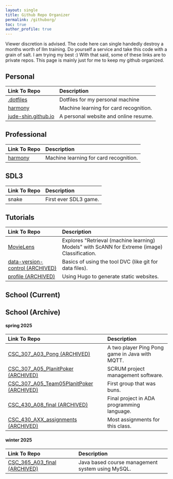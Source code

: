 ```yaml
---
layout: single 
title: Github Repo Organizer 
permalink: /githuborg/
toc: true
author_profile: true
---
```

Viewer discretion is advised. The code here can single handedly destroy a months worth of llm training. Do yourself a service and take this code with a grain of salt. I am trying my best :)
With that said, some of these links are to private repos. This page is mainly just for me to keep my github organized.

## Personal  
| Link To Repo | Description |
| :-------- | :-------- |
| [.dotfiles](https://github.com/jude-shin/.dotfiles) | Dotfiles for my personal machine |
| [harmony](https://github.com/jude-shin/harmony) | Machine learning for card recognition. |
| [jude-shin.github.io](https://github.com/jude-shin/jude-shin.github.io) | A personal website and online resume. |

## Professional 
| Link To Repo | Description |
| :-------- | :-------- |
| [harmony](https://github.com/jude-shin/harmony) | Machine learning for card recognition. |

## SDL3 
| Link To Repo | Description |
| :-------- | :-------- |
| snake | First ever SDL3 game. |

## Tutorials
| Link To Repo | Description |
| :-------- | :-------- |
| [MovieLens](https://github.com/jude-shin/MovieLens) | Explores "Retrieval (machine learning) Models" with ScANN for Extreme (image) Classification. |
| [data-version-control (ARCHIVED)](https://github.com/jude-shin/data-version-control) | Basics of using the tool DVC (like git for data files). |
| [profile (ARCHIVED)](https://github.com/jude-shin/profile) | Using Hugo to generate static websites. |


## School (Current)  

## School (Archive) 
<!--
note: 
use this format for the repo names:
it makes it easier to find later on

[class]_[class number]_[assignment number]_[assignment name]
class ex: CSC, CPE
class number ex: 365, 307
assignment number: A05, L08, A09, A11, L13, AXX
    A for assignment, L for lab
    AXX means that it holds many assignments
assignment name: foo, foobar, thissucks, pingpong
-->
#### spring 2025
| Link To Repo | Description |
| :-------- | :-------- |
| [CSC_307_A03_Pong (ARCHIVED)](https://github.com/jude-shin/CSC_307_A03_Pong) | A two player Ping Pong game in Java with MQTT. |
| [CSC_307_A05_PlanitPoker (ARCHIVED)](https://github.com/jude-shin/CSC_307_A05_PlanitPoker) | SCRUM project management software. |
| [CSC_307_A05_Team05PlanitPoker (ARCHIVED)](https://github.com/jude-shin/CSC_307_A05_Team05PlanitPoker) | First group that was buns. |
| [CSC_430_A08_final (ARCHIVED)](https://github.com/jude-shin/CSC_430_A08_final) | Final project in ADA programming language. |
| [CSC_430_AXX_assignments (ARCHIVED)](https://github.com/jude-shin/CSC_430_AXX_assignments/settings) | Most assignments for this class. |


#### winter 2025
| Link To Repo | Description |
| :-------- | :-------- |
| [CSC_365_A03_final (ARCHIVED)](https://github.com/jude-shin/CSC_365_A03_final) | Java based course management system using MySQL. |


<!--
| Link To Repo | Description |
| :-------- | :-------- |
| [title1]() | desc1 |
| [title2]() | desc2 |
| [title3]() | desc3 |
-->

